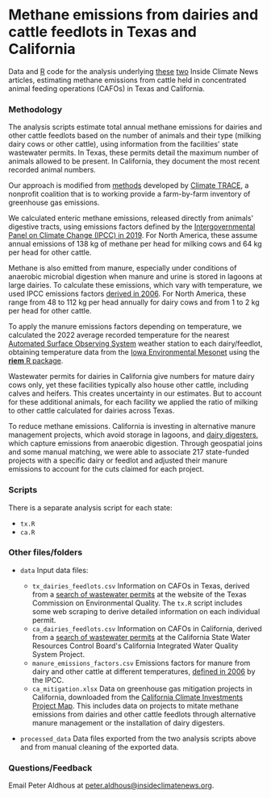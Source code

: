# Methane emissions from dairies and cattle feedlots in Texas and California

Data and [R](https://www.r-project.org/) code for the analysis underlying [these]() [two]() Inside Climate News articles, estimating methane emissions from cattle held in concentrated animal feeding operations (CAFOs) in Texas and California.

### Methodology

The analysis scripts estimate total annual methane emissions for dairies and other cattle feedlots based on the number of animals and their type (milking dairy cows or other cattle), using information from the facilities' state wastewater permits. In Texas, these permits detail the maximum number of animals allowed to be present. In California, they document the most recent recorded animal numbers.

Our approach is modified from [methods](https://github.com/climatetracecoalition/methodology-documents/tree/main/Agriculture) developed by [Climate TRACE](https://climatetrace.org/), a nonprofit coalition that is to working provide a farm-by-farm inventory of greenhouse gas emissions.

We calculated enteric methane emissions, released directly from animals' digestive tracts, using emissions factors defined by the [Intergovernmental Panel on Climate Change (IPCC) in 2019](https://www.ipcc-nggip.iges.or.jp/public/2019rf/pdf/4_Volume4/19R_V4_Ch10_Livestock.pdf). For North America, these assume annual emissions of 138 kg of methane per head for milking cows and 64 kg per head for other cattle.

Methane is also emitted from manure, especially under conditions of anaerobic microbial digestion when manure and urine is stored in lagoons at large dairies. To calculate these emissions, which vary with temperature, we used IPCC emissions factors [derived in 2006](https://www.ipcc-nggip.iges.or.jp/public/2006gl/pdf/4_Volume4/V4_10_Ch10_Livestock.pdf). For North America, these range from 48 to 112 kg per head annually for dairy cows and from 1 to 2 kg per head for other cattle.

To apply the manure emissions factors depending on temperature, we calculated the 2022 average recorded temperature for the nearest [Automated Surface Observing System](https://mesonet.agron.iastate.edu/ASOS/) weather station to each dairy/feedlot, obtaining temperature data from the [Iowa Environmental Mesonet](https://mesonet.agron.iastate.edu/) using the [**riem** R package](https://docs.ropensci.org/riem/index.html).

Wastewater permits for dairies in California give numbers for mature dairy cows only, yet these facilities typically also house other cattle, including calves and heifers. This creates uncertainty in our estimates. But to account for these additional animals, for each facility we applied the ratio of milking to other cattle calculated for dairies across Texas.

To reduce methane emissions. California is investing in alternative manure management projects, which avoid storage in lagoons, and [dairy digesters](https://clear.ucdavis.edu/explainers/what-dairy-digester-and-how-does-it-affect-methane-emissions), which capture emissions from anaerobic digestion. Through geospatial joins and some manual matching, we were able to associate 217 state-funded projects with a specific dairy or feedlot and adjusted their manure emissions to account for the cuts claimed for each project.

### Scripts

There is a separate analysis script for each state:

* `tx.R`
* `ca.R`

### Other files/folders
* `data` Input data files:

    -  `tx_dairies_feedlots.csv` Information on CAFOs in Texas, derived from a [search of wastewater permits](https://www2.tceq.texas.gov/wq_dpa/index.cfm?fuseaction=home.permit_info_search) at the website of the Texas Commission on Environmental Quality. The `tx.R` script includes some web scraping to derive detailed information on each individual permit.
    -  `ca_dairies_feedlots.csv` Information on CAFOs in California, derived from a [search of wastewater permits](https://ciwqs.waterboards.ca.gov/ciwqs/readOnly/CiwqsReportServlet?inCommand=reset&reportName=RegulatedFacility) at the California State Water Resources Control Board's California Integrated Water Quality System Project.
    -  `manure_emissions_factors.csv` Emissions factors for manure from dairy and other cattle at different temperatures, [defined in 2006](https://www.ipcc-nggip.iges.or.jp/public/2019rf/pdf/4_Volume4/19R_V4_Ch10_Livestock.pdf) by the IPCC.
    - `ca_mitigation.xlsx` Data on greenhouse gas mitigation projects in California, downloaded from the [California Climate Investments Project Map](https://webmaps.arb.ca.gov/ccimap/). This includes data on projects to mitate methane emissions from dairies and other cattle feedlots through alternative manure management or the installation of dairy digesters.
 
- `processed_data` Data files exported from the two analysis scripts above and from manual cleaning of the exported data.

### Questions/Feedback
Email Peter Aldhous at peter.aldhous@insideclimatenews.org.